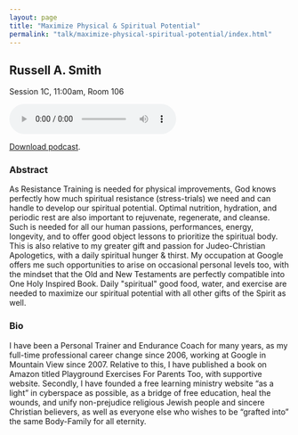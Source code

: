 ```yaml
---
layout: page
title: "Maximize Physical & Spiritual Potential"
permalink: "talk/maximize-physical-spiritual-potential/index.html"
---
```


## <span class="talk-speaker">Russell A. Smith</span>

Session 1C, 11:00am, Room 106

<audio controls><source src="{{ site.baseurl }}/audio/1C-maximize-physical-spiritual-potential.mp3" type="audio/mpeg"></audio>

<a href="{{ site.baseurl }}/audio/1C-maximize-physical-spiritual-potential.mp3">Download podcast</a>.

### <span class="talk-abstract">Abstract</span>

As Resistance Training is needed for physical improvements, God knows perfectly how much spiritual resistance (stress-trials) we need and can handle to develop our spiritual potential. Optimal nutrition, hydration, and periodic rest are also important to rejuvenate, regenerate, and cleanse. Such is needed for all our human passions, performances, energy, longevity, and to offer good object lessons to prioritize the spiritual body. This is also relative to my greater gift and passion for Judeo-Christian Apologetics, with a daily spiritual hunger & thirst. My occupation at Google offers me such opportunities to arise on occasional personal levels too, with the mindset that the Old and New Testaments are perfectly compatible into One Holy Inspired Book. Daily "spiritual" good food, water, and exercise are needed to maximize our spiritual potential with all other gifts of the Spirit as well.

### <span class="talk-bio">Bio</span>

I have been a Personal Trainer and Endurance Coach for many years, as my full-time professional career change since 2006, working at Google in Mountain View since 2007. Relative to this, I have published a book on Amazon titled Playground Exercises For Parents Too, with supportive website. Secondly, I have founded a free learning ministry website “as a light” in cyberspace as possible, as a bridge of free education, heal the wounds, and unify non-prejudice religious Jewish people and sincere Christian believers, as well as everyone else who wishes to be “grafted into” the same Body-Family for all eternity.
